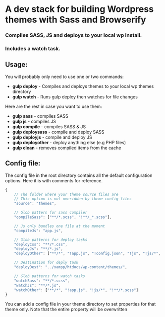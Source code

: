 # A dev stack for building Wordpress themes with Sass and Browserify

### Compiles SASS, JS and deploys to your local wp install.

### Includes a watch task.

## Usage:

You will probably only need to use one or two commands:

- **gulp deploy** - Compiles and deploys themes to your local wp themes directory
- **gulp watch** - Runs gulp deploy then watches for file changes

Here are the rest in case you want to use them:

- **gulp sass** - compiles SASS
- **gulp js** - compiles JS
- **gulp compile** - compiles SASS & JS
- **gulp deploysass** - compile and deploy SASS
- **gulp deployjs** - compile and deploy JS
- **gulp deployother** - deploy anything else (e.g PHP files)
- **gulp clean** - removes compiled items from the cache

## Config file:

The config file in the root directory contains all the default configuration options. Here it is with comments for reference.

```js
{
	// The folder where your theme source files are
	// This option is not overidden by theme config files
	"source": "themes",

	// Glob pattern for sass compiler
	"compileSass": ["**/*.scss", "!**/_*.scss"],

	// Js only bundles one file at the moment
	"compileJs": "app.js",

	// Glob patterns for deploy tasks
	"deployCss": "**/*.css",
	"deployJs": "**/*.js",
	"deployOther": ["**/*", "!app.js", "!config.json", "!js", "!js/*", "!sass", "!**/*.scss"],

	// Destination for deply task
	"deployDest": "../xampp/htdocs/wp-content/themes/",

	// Glob patterns for watch tasks
	"watchSass": "**/*.scss",
	"watchJs": "**/*.js",
	"watchOther": ["**/*", "!app.js", "!js/*", "!**/*.scss"]
}
```

You can add a config file in your theme directory to set properties for that theme only. Note that the entire property will be overwritten
